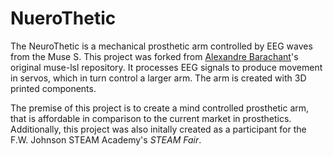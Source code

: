 # NueroThetic

The NeuroThetic is a mechanical prosthetic arm controlled by EEG waves from the Muse S. This project was forked from [Alexandre Barachant](https://github.com/alexandrebarachant/muse-lsl)'s original muse-lsl repository. It processes EEG signals to produce movement in servos, which in turn control a larger arm. The arm is created with 3D printed components.

The premise of this project is to create a mind controlled prosthetic arm, that is affordable in comparison to the current market in prosthetics. Additionally, this project was also initally created as a participant for the F.W. Johnson STEAM Academy's *STEAM Fair*.

